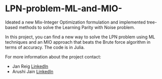 # LPN-problem-ML-and-MIO-

Ideated a new Mix-Integer Optimization formulation and implemented tree-based methods to solve the Learning Parity with Noise problem.

In this project, you can find a new way to solve the LPN problem using ML techniques and an MIO approach that beats the Brute force algorithm in terms of accuracy. The code is in Julia. 

For more information about the project contact:
- Jan Reig [Linkedln](https://www.linkedin.com/in/janreigtorra/)
- Arushi Jain [Linkedln](https://www.linkedin.com/in/jainarushi08/)
